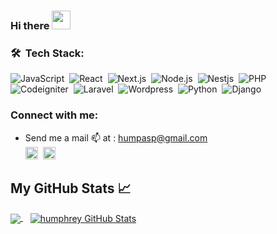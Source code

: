 ### Hi there <img src="https://raw.githubusercontent.com/MartinHeinz/MartinHeinz/master/wave.gif" width="30px">
<!-- 👋 -->
### 🛠 &nbsp;Tech Stack:
![JavaScript](https://img.shields.io/badge/-JavaScript-05122A?style=flat&logo=javascript)&nbsp;
![React](https://img.shields.io/badge/-React-05122A?style=flat&logo=react)&nbsp;
![Next.js](https://img.shields.io/badge/-Next.js-05122A?style=flat&logo=next.js)&nbsp;
![Node.js](https://img.shields.io/badge/-Node.js-05122A?style=flat&logo=node.js)&nbsp;
![Nestjs](https://img.shields.io/badge/-Nestjs-05122A?style=flat&logo=nestjs)&nbsp;
![PHP](https://img.shields.io/badge/-Php-05122A?style=flat&logo=php)&nbsp; <br />
![Codeigniter](https://img.shields.io/badge/-Codeigniter-05122A?style=flat&logo=codeigniter)&nbsp;
![Laravel](https://img.shields.io/badge/-Laravel-05122A?style=flat&logo=laravel)&nbsp;
![Wordpress](https://img.shields.io/badge/-Wordpress-05122A?style=flat&logo=Wordpress)&nbsp;
![Python](https://img.shields.io/badge/-Python-05122A?style=flat&logo=python)&nbsp;
![Django](https://img.shields.io/badge/-Django-05122A?style=flat&logo=django)&nbsp;
<br />
### Connect with me:
* Send me a mail :mailbox: at : humpasp@gmail.com <br />
[<img src='https://cdn.jsdelivr.net/npm/simple-icons@3.0.1/icons/linkedin.svg' alt='linkedin' height='20'>](https://www.linkedin.com/in/okoth-humphrey/)&nbsp;
[<img src='https://cdn.jsdelivr.net/npm/simple-icons@3.0.1/icons/twitter.svg' alt='twitter' height='20'>](https://twitter.com/humphreyokoth_)
<!-- ![website](https://humphreyokoth.github.io/portfolio/)
![twitter](https://twitter.com/humphreyokoth_) -->
<!-- ![linkedin](https://www.linkedin.com/in/okoth-humphrey/) -->
<!-- ### Most Used Languages:
<a href="https://github.com/humphreyokoth">
<img src="https://github-readme-stats.vercel.app/api/top-langs/?username=humphreyokoth&layout=compact&theme=gotham&jupyter%20notebook,JavaScript,Python,Php,dockerfile,typescript,c,scss,css&langs_count=10%22%20width=%22250%22%20alt=%22Python%22%20style=%22vertical-align:top;%20margin:4px;%20width:100%%22">
 </a>  &nbsp; &nbsp; <a href="https://github.com/humphreyokoth">
  <img align="center" src="https://github-readme-stats.vercel.app/api?username=humphreyokoth&show_icons=true&line_height=27&count_private=true&title_color=ffffff&text_color=c9cacc&icon_color=2bbc8a&bg_color=1d1f21" alt="humphreyokoth GitHub Stats" />
</a> -->


## My GitHub Stats &#x1f4c8;

<a href="https://github.com/humphreyokoth/humphreyokoth">
  <img align="center" src="https://github-readme-stats.vercel.app/api/top-langs/?username=humphreyokoth&layout=compact&theme=gotham&jupyter%20notebook,JavaScript,Python,Php,dockerfile,typescript,c,scss,css&langs_count=10,html&title_color=ffffff&text_color=c9cacc&icon_color=2bbc8a&bg_color=1d1f21" />
</a> &nbsp;&nbsp;
<a href="https://github.com/humphreyokoth">
  <img align="center" src="https://github-readme-stats.vercel.app/api?username=humphreyokoth&show_icons=true&line_height=27&count_private=true&title_color=ffffff&text_color=c9cacc&icon_color=2bbc8a&bg_color=1d1f21" alt="humphrey GitHub Stats" />
</a>




<!-- ![Readme Card](https://github-readme-stats.vercel.app/api/pin/?username=humphreyokoth&repo=github-readme-stats) -->
<!-- ![GitHub Stats](https://github-readme-stats.vercel.app/api?username=humphreyokoth&theme=radical) -->
<br />
<!-- ![Top Langs](https://github-readme-stats.vercel.app/api/top-langs/?username=humphreyokoth&langs_count=8) -->


<!-- - 👨‍💻   Frontend: HTML, CSS, JavaScript , PHP       
- 🔧Backend: NodeJs, Python, PHP  
- Frameworks:  ReactJS, NextJS, Django, Codeigniter4
- CI/CD DevOps tools Docker, Github Actions ,Circl CI
- TDD  Mocha and Chai , PHP Unit.
- 👯 I collaborate to **Open Source**
- 🔭 Technical mentoring Junior Developers
 -->
